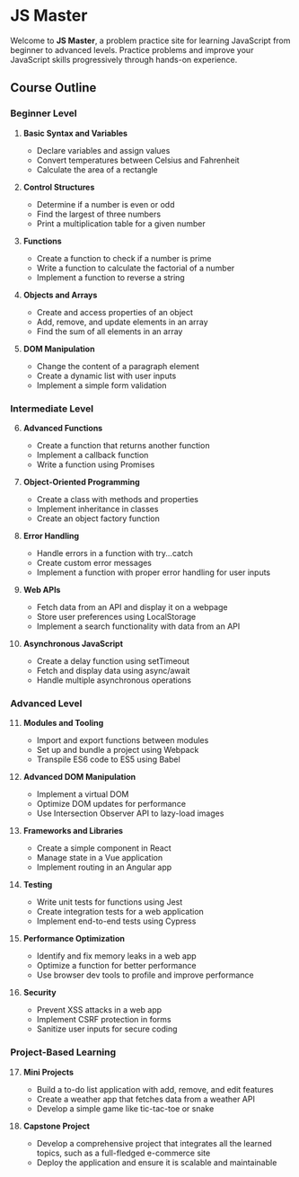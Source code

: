 # JS Master

Welcome to **JS Master**, a problem practice site for learning JavaScript from beginner to advanced levels. Practice problems and improve your JavaScript skills progressively through hands-on experience.

## Course Outline

### Beginner Level

1. **Basic Syntax and Variables**
   - Declare variables and assign values
   - Convert temperatures between Celsius and Fahrenheit
   - Calculate the area of a rectangle

2. **Control Structures**
   - Determine if a number is even or odd
   - Find the largest of three numbers
   - Print a multiplication table for a given number

3. **Functions**
   - Create a function to check if a number is prime
   - Write a function to calculate the factorial of a number
   - Implement a function to reverse a string

4. **Objects and Arrays**
   - Create and access properties of an object
   - Add, remove, and update elements in an array
   - Find the sum of all elements in an array

5. **DOM Manipulation**
   - Change the content of a paragraph element
   - Create a dynamic list with user inputs
   - Implement a simple form validation

### Intermediate Level

6. **Advanced Functions**
   - Create a function that returns another function
   - Implement a callback function
   - Write a function using Promises

7. **Object-Oriented Programming**
   - Create a class with methods and properties
   - Implement inheritance in classes
   - Create an object factory function

8. **Error Handling**
   - Handle errors in a function with try...catch
   - Create custom error messages
   - Implement a function with proper error handling for user inputs

9. **Web APIs**
   - Fetch data from an API and display it on a webpage
   - Store user preferences using LocalStorage
   - Implement a search functionality with data from an API

10. **Asynchronous JavaScript**
    - Create a delay function using setTimeout
    - Fetch and display data using async/await
    - Handle multiple asynchronous operations

### Advanced Level

11. **Modules and Tooling**
    - Import and export functions between modules
    - Set up and bundle a project using Webpack
    - Transpile ES6 code to ES5 using Babel

12. **Advanced DOM Manipulation**
    - Implement a virtual DOM
    - Optimize DOM updates for performance
    - Use Intersection Observer API to lazy-load images

13. **Frameworks and Libraries**
    - Create a simple component in React
    - Manage state in a Vue application
    - Implement routing in an Angular app

14. **Testing**
    - Write unit tests for functions using Jest
    - Create integration tests for a web application
    - Implement end-to-end tests using Cypress

15. **Performance Optimization**
    - Identify and fix memory leaks in a web app
    - Optimize a function for better performance
    - Use browser dev tools to profile and improve performance

16. **Security**
    - Prevent XSS attacks in a web app
    - Implement CSRF protection in forms
    - Sanitize user inputs for secure coding

### Project-Based Learning

17. **Mini Projects**
    - Build a to-do list application with add, remove, and edit features
    - Create a weather app that fetches data from a weather API
    - Develop a simple game like tic-tac-toe or snake

18. **Capstone Project**
    - Develop a comprehensive project that integrates all the learned topics, such as a full-fledged e-commerce site
    - Deploy the application and ensure it is scalable and maintainable


